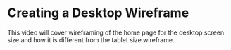# Creating a Desktop Wireframe

This video will cover wireframing of the home page for the desktop screen size and how it is different from the tablet size wireframe.
